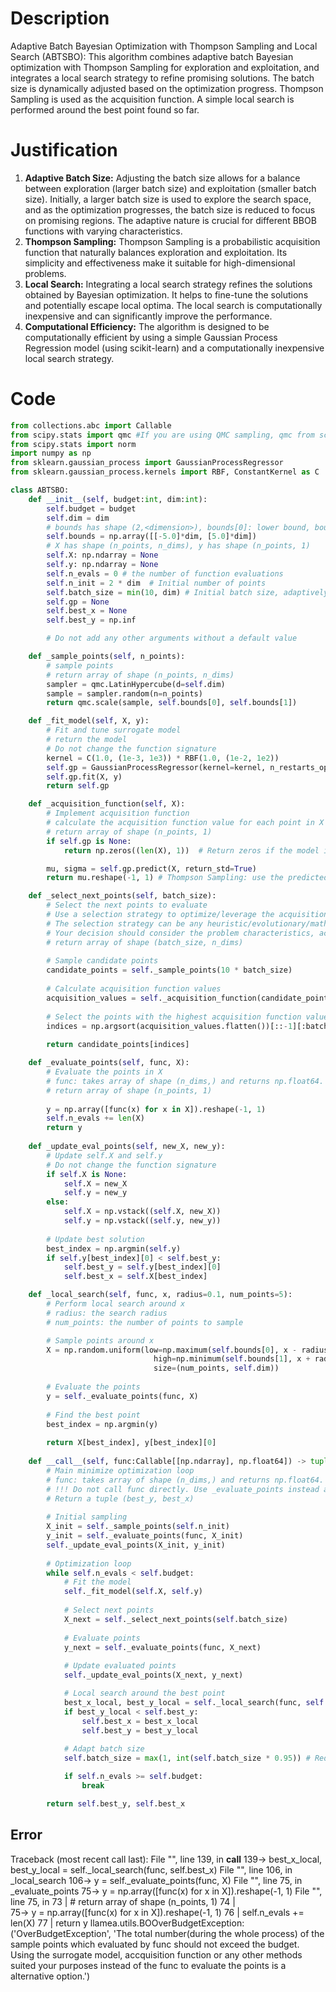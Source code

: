 # Description
Adaptive Batch Bayesian Optimization with Thompson Sampling and Local Search (ABTSBO): This algorithm combines adaptive batch Bayesian optimization with Thompson Sampling for exploration and exploitation, and integrates a local search strategy to refine promising solutions. The batch size is dynamically adjusted based on the optimization progress. Thompson Sampling is used as the acquisition function. A simple local search is performed around the best point found so far.

# Justification
1.  **Adaptive Batch Size:** Adjusting the batch size allows for a balance between exploration (larger batch size) and exploitation (smaller batch size). Initially, a larger batch size is used to explore the search space, and as the optimization progresses, the batch size is reduced to focus on promising regions. The adaptive nature is crucial for different BBOB functions with varying characteristics.
2.  **Thompson Sampling:** Thompson Sampling is a probabilistic acquisition function that naturally balances exploration and exploitation. Its simplicity and effectiveness make it suitable for high-dimensional problems.
3.  **Local Search:** Integrating a local search strategy refines the solutions obtained by Bayesian optimization. It helps to fine-tune the solutions and potentially escape local optima. The local search is computationally inexpensive and can significantly improve the performance.
4.  **Computational Efficiency:** The algorithm is designed to be computationally efficient by using a simple Gaussian Process Regression model (using scikit-learn) and a computationally inexpensive local search strategy.

# Code
```python
from collections.abc import Callable
from scipy.stats import qmc #If you are using QMC sampling, qmc from scipy is encouraged. Remove this line if you have better alternatives.
from scipy.stats import norm
import numpy as np
from sklearn.gaussian_process import GaussianProcessRegressor
from sklearn.gaussian_process.kernels import RBF, ConstantKernel as C

class ABTSBO:
    def __init__(self, budget:int, dim:int):
        self.budget = budget
        self.dim = dim
        # bounds has shape (2,<dimension>), bounds[0]: lower bound, bounds[1]: upper bound
        self.bounds = np.array([[-5.0]*dim, [5.0]*dim])
        # X has shape (n_points, n_dims), y has shape (n_points, 1)
        self.X: np.ndarray = None
        self.y: np.ndarray = None
        self.n_evals = 0 # the number of function evaluations
        self.n_init = 2 * dim  # Initial number of points
        self.batch_size = min(10, dim) # Initial batch size, adaptively adjusted
        self.gp = None
        self.best_x = None
        self.best_y = np.inf

        # Do not add any other arguments without a default value

    def _sample_points(self, n_points):
        # sample points
        # return array of shape (n_points, n_dims)
        sampler = qmc.LatinHypercube(d=self.dim)
        sample = sampler.random(n=n_points)
        return qmc.scale(sample, self.bounds[0], self.bounds[1])

    def _fit_model(self, X, y):
        # Fit and tune surrogate model 
        # return the model
        # Do not change the function signature
        kernel = C(1.0, (1e-3, 1e3)) * RBF(1.0, (1e-2, 1e2))
        self.gp = GaussianProcessRegressor(kernel=kernel, n_restarts_optimizer=5, random_state=42)
        self.gp.fit(X, y)
        return self.gp

    def _acquisition_function(self, X):
        # Implement acquisition function 
        # calculate the acquisition function value for each point in X
        # return array of shape (n_points, 1)
        if self.gp is None:
            return np.zeros((len(X), 1))  # Return zeros if the model is not fitted yet

        mu, sigma = self.gp.predict(X, return_std=True)
        return mu.reshape(-1, 1) # Thompson Sampling: use the predicted mean

    def _select_next_points(self, batch_size):
        # Select the next points to evaluate
        # Use a selection strategy to optimize/leverage the acquisition function 
        # The selection strategy can be any heuristic/evolutionary/mathematical/hybrid methods.
        # Your decision should consider the problem characteristics, acquisition function, and the computational efficiency.
        # return array of shape (batch_size, n_dims)
        
        # Sample candidate points
        candidate_points = self._sample_points(10 * batch_size)
        
        # Calculate acquisition function values
        acquisition_values = self._acquisition_function(candidate_points)
        
        # Select the points with the highest acquisition function values
        indices = np.argsort(acquisition_values.flatten())[::-1][:batch_size]
        
        return candidate_points[indices]

    def _evaluate_points(self, func, X):
        # Evaluate the points in X
        # func: takes array of shape (n_dims,) and returns np.float64.
        # return array of shape (n_points, 1)
        
        y = np.array([func(x) for x in X]).reshape(-1, 1)
        self.n_evals += len(X)
        return y
    
    def _update_eval_points(self, new_X, new_y):
        # Update self.X and self.y
        # Do not change the function signature
        if self.X is None:
            self.X = new_X
            self.y = new_y
        else:
            self.X = np.vstack((self.X, new_X))
            self.y = np.vstack((self.y, new_y))
        
        # Update best solution
        best_index = np.argmin(self.y)
        if self.y[best_index][0] < self.best_y:
            self.best_y = self.y[best_index][0]
            self.best_x = self.X[best_index]

    def _local_search(self, func, x, radius=0.1, num_points=5):
        # Perform local search around x
        # radius: the search radius
        # num_points: the number of points to sample

        # Sample points around x
        X = np.random.uniform(low=np.maximum(self.bounds[0], x - radius),
                                high=np.minimum(self.bounds[1], x + radius),
                                size=(num_points, self.dim))
        
        # Evaluate the points
        y = self._evaluate_points(func, X)
        
        # Find the best point
        best_index = np.argmin(y)
        
        return X[best_index], y[best_index][0]
    
    def __call__(self, func:Callable[[np.ndarray], np.float64]) -> tuple[np.float64, np.array]:
        # Main minimize optimization loop
        # func: takes array of shape (n_dims,) and returns np.float64. 
        # !!! Do not call func directly. Use _evaluate_points instead and be aware of the budget when calling it. !!!
        # Return a tuple (best_y, best_x)
        
        # Initial sampling
        X_init = self._sample_points(self.n_init)
        y_init = self._evaluate_points(func, X_init)
        self._update_eval_points(X_init, y_init)
        
        # Optimization loop
        while self.n_evals < self.budget:
            # Fit the model
            self._fit_model(self.X, self.y)
            
            # Select next points
            X_next = self._select_next_points(self.batch_size)
            
            # Evaluate points
            y_next = self._evaluate_points(func, X_next)
            
            # Update evaluated points
            self._update_eval_points(X_next, y_next)

            # Local search around the best point
            best_x_local, best_y_local = self._local_search(func, self.best_x)
            if best_y_local < self.best_y:
                self.best_x = best_x_local
                self.best_y = best_y_local
        
            # Adapt batch size
            self.batch_size = max(1, int(self.batch_size * 0.95)) # Reduce batch size gradually

            if self.n_evals >= self.budget:
                break

        return self.best_y, self.best_x
```
## Error
 Traceback (most recent call last):
  File "<ABTSBO>", line 139, in __call__
 139->             best_x_local, best_y_local = self._local_search(func, self.best_x)
  File "<ABTSBO>", line 106, in _local_search
 106->         y = self._evaluate_points(func, X)
  File "<ABTSBO>", line 75, in _evaluate_points
  75->         y = np.array([func(x) for x in X]).reshape(-1, 1)
  File "<ABTSBO>", line 75, in <listcomp>
  73 |         # return array of shape (n_points, 1)
  74 |         
  75->         y = np.array([func(x) for x in X]).reshape(-1, 1)
  76 |         self.n_evals += len(X)
  77 |         return y
llamea.utils.BOOverBudgetException: ('OverBudgetException', 'The total number(during the whole process) of the sample points which evaluated by func should not exceed the budget. Using the surrogate model, accquisition function or any other methods suited your purposes instead of the func to evaluate the points is a alternative option.')
